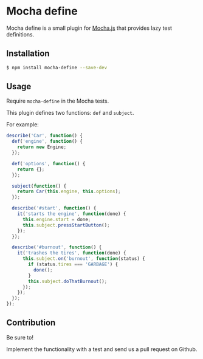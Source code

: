 # Mocha define

Mocha define is a small plugin for
[Mocha.js](http://visionmedia.github.io/mocha/) that provides lazy
test definitions.

## Installation

```bash
$ npm install mocha-define --save-dev
```

## Usage

Require `mocha-define` in the Mocha tests.

This plugin defines two functions: `def` and `subject`.

For example:

```js
describe('Car', function() {
  def('engine', function() {
    return new Engine;
  });

  def('options', function() {
    return {};
  });

  subject(function() {
    return Car(this.engine, this.options);
  });

  describe('#start', function() {
    it('starts the engine', function(done) {
      this.engine.start = done;
      this.subject.pressStartButton();
    });
  });

  describe('#burnout', function() {
    it('trashes the tires', function(done) {
      this.subject.on('burnout', function(status) {
        if (status.tires === 'GARBAGE') {
          done();
        }
        this.subject.doThatBurnout();
      });
    });
  });
});
```

## Contribution

Be sure to!

Implement the functionality with a test and send us a pull request on
Github.
